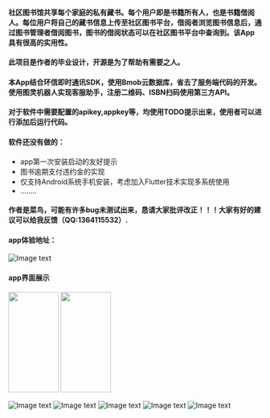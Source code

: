 #### 社区图书馆共享每个家庭的私有藏书。每个用户即是书籍所有人，也是书籍借阅人。每位用户将自己的藏书信息上传至社区图书平台，借阅者浏览图书信息后，通过图书管理者借阅图书，图书的借阅状态可以在社区图书平台中查询到。该App具有很高的实用性。
#### 此项目是作者的毕业设计，开源是为了帮助有需要之人。
#### 本App结合环信即时通讯SDK，使用Bmob云数据库，省去了服务端代码的开发。使用图灵机器人实现客服助手，注册二维码、ISBN扫码使用第三方API。
#### 对于软件中需要配置的apikey,appkey等，均使用TODO提示出来，使用者可以进行添加后运行代码。
#### 软件还没有做的：
* app第一次安装启动的友好提示
* 图书逾期支付违约金的实现
* 仅支持Android系统手机安装，考虑加入Flutter技术实现多系统使用
* ........
#### 作者是菜鸟，可能有许多bug未测试出来，恳请大家批评改正！！！大家有好的建议可以给我反馈（QQ:1364115532）.
#### app体验地址：
![Image text](https://www.yanghujun.com/upload/2020/06/download-853a1fc658cd469ab9ffc32d4e1ac072.png)
#### app界面展示
<img src="https://www.yanghujun.com/upload/2020/06/login-6b965a86277640bf9b5784ffa3172881.jpg" width = "100" height = "200"/>
<img src="https://www.yanghujun.com/upload/2020/06/book-bd32ba8e4a4a40e7889090eef21094da.jpg" width = "100" height = "200"/>


![Image text](https://www.yanghujun.com/upload/2020/06/book-bd32ba8e4a4a40e7889090eef21094da.jpg)
![Image text](https://github.com/Stephen-hj/CommunityLibrary/blob/master/images/my.jpg)
![Image text](https://github.com/Stephen-hj/CommunityLibrary/blob/master/images/register.jpg)
![Image text](https://github.com/Stephen-hj/CommunityLibrary/blob/master/images/entry.jpg)
![Image text](https://github.com/Stephen-hj/CommunityLibrary/blob/master/images/contacts.jpg)
